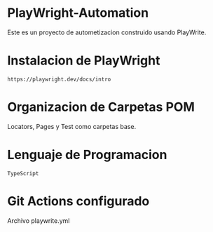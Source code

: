 # PlayWright-Automation
Este es un proyecto de autometizacion construido usando PlayWrite.

# Instalacion de PlayWright

`https://playwright.dev/docs/intro`

# Organizacion de Carpetas POM
Locators, Pages y Test como carpetas base.

# Lenguaje de Programacion

`TypeScript`

# Git Actions configurado

Archivo playwrite.yml
